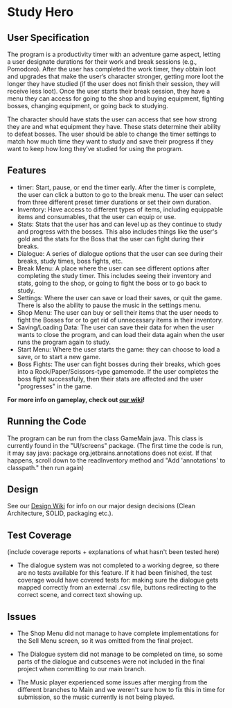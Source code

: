 # Study Hero
## User Specification
The program is a productivity timer with an adventure game aspect, letting a user designate durations for their work and break sessions (e.g., Pomodoro). After the user has completed the work timer, they obtain loot and upgrades that make the user’s character stronger, getting more loot the longer they have studied (if the user does not finish their session, they will receive less loot). Once the user starts their break session, they have a menu they can access for going to the shop and buying equipment, fighting bosses, changing equipment, or going back to studying.

The character should have stats the user can access that see how strong they are and what equipment they have. These stats determine their ability to defeat bosses. The user should be able to change the timer settings to match how much time they want to study and save their progress if they want to keep how long they’ve studied for using the program.

## Features
- timer: Start, pause, or end the timer early. After the timer is complete, the user can click a button to go to the break menu. The user can select from three different preset timer durations or set their own duration.
- Inventory: Have access to different types of items, including equippable items and consumables, that the user can equip or use.
- Stats: Stats that the user has and can level up as they continue to study and progress with the bosses. This also includes things like the user's gold and the stats for the Boss that the user can fight during their breaks.
- Dialogue: A series of dialogue options that the user can see during their breaks, study times, boss fights, etc.
- Break Menu: A place where the user can see different options after completing the study timer. This includes seeing their inventory and stats, going to the shop, or going to fight the boss or to go back to study.
- Settings: Where the user can save or load their saves, or quit the game. There is also the ability to pause the music in the settings menu.
- Shop Menu: The user can buy or sell their items that the user needs to fight the Bosses for or to get rid of unnecessary items in their inventory.
- Saving/Loading Data: The user can save their data for when the user wants to close the program, and can load their data again when the user runs the program again to study.
- Start Menu: Where the user starts the game: they can choose to load a save, or to start a new game.
- Boss Fights: The user can fight bosses during their breaks, which goes into a Rock/Paper/Scissors-type gamemode. If the user completes the boss fight successfully, then their stats are affected and the user "progresses" in the game.

**For more info on gameplay, check out [our wiki](https://github.com/CSC207-2022F-UofT/course-project-studyhero/wiki)!**

## Running the Code
The program can be run from the class GameMain.java. This class is currently found in the "UI/screens" package. 
(The first time the code is run, it may say java: package org.jetbrains.annotations does not exist. If that happens, scroll down to the readInventory method and "Add 'annotations' to classpath." then run again) 

## Design
See our [Design Wiki](https://github.com/CSC207-2022F-UofT/course-project-studyhero/wiki/Design) for info on our major design decisions (Clean Architecture, SOLID, packaging etc.).

## Test Coverage
(include coverage reports + explanations of what hasn't been tested here)
- The dialogue system was not completed to a working degree, so there are no tests available for this feature. If it had been finished, the test coverage would have covered tests for: making sure the dialogue gets mapped correctly from an external .csv file, buttons redirecting to the correct scene, and correct text showing up. 

## Issues
- The Shop Menu did not manage to have complete implementations for the Sell Menu screen, so it was omitted from the final project.

- The Dialogue system did not manage to be completed on time, so some parts of the dialogue and cutscenes were not included in the final project when committing to our main branch.

- The Music player experienced some issues after merging from the different branches to Main and we weren't sure how to fix this in time for submission, so the music currently is not being played.

